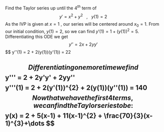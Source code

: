 Find the Taylor series up until the $4^{th}$ term of $$
y' = x^{2} + y^{2} \ \ \ , \ \ \ y(1) = 2
$$
As the IVP is given at $x = 1$ , our series will be centered around $x_{0} = 1$. From our initial condition, $y(1) = 2$, so we can find $y'(1) = 1 + (y(1))^{2} = 5$. Differentiating this ODE we get $$
y'' = 2x + 2yy'
$$
$$
y''(1) = 2 + 2(y(1))(y'(1)) = 22

$$
Differentiating one more time we find $$
y''' = 2 + 2y'y' + 2yy''
$$
$$
y'''(1) = 2 + 2(y'(1))^{2} + 2(y(1))(y''(1)) = 140
$$
Now that we have the first 4 terms, we can find the Taylor series to be:
$$
y(x) = 2 + 5(x-1) + 11(x-1)^{2} + \frac{70}{3}(x-1)^{3}+\dots
$$
---
